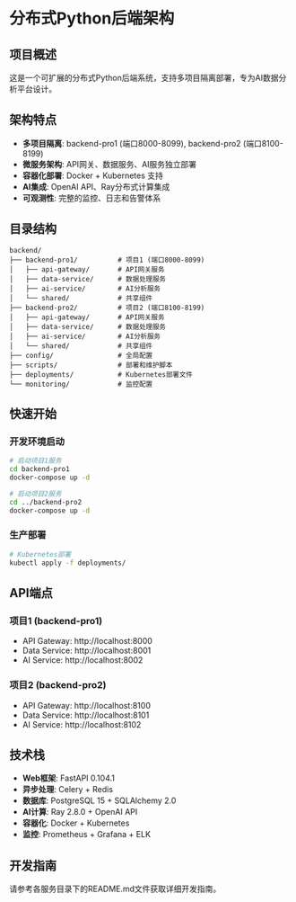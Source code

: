 # 分布式Python后端架构

## 项目概述

这是一个可扩展的分布式Python后端系统，支持多项目隔离部署，专为AI数据分析平台设计。

## 架构特点

- **多项目隔离**: backend-pro1 (端口8000-8099), backend-pro2 (端口8100-8199)
- **微服务架构**: API网关、数据服务、AI服务独立部署
- **容器化部署**: Docker + Kubernetes 支持
- **AI集成**: OpenAI API、Ray分布式计算集成
- **可观测性**: 完整的监控、日志和告警体系

## 目录结构

```
backend/
├── backend-pro1/          # 项目1 (端口8000-8099)
│   ├── api-gateway/       # API网关服务
│   ├── data-service/      # 数据处理服务
│   ├── ai-service/        # AI分析服务
│   └── shared/            # 共享组件
├── backend-pro2/          # 项目2 (端口8100-8199)
│   ├── api-gateway/       # API网关服务
│   ├── data-service/      # 数据处理服务
│   ├── ai-service/        # AI分析服务
│   └── shared/            # 共享组件
├── config/                # 全局配置
├── scripts/               # 部署和维护脚本
├── deployments/           # Kubernetes部署文件
└── monitoring/            # 监控配置
```

## 快速开始

### 开发环境启动

```bash
# 启动项目1服务
cd backend-pro1
docker-compose up -d

# 启动项目2服务
cd ../backend-pro2
docker-compose up -d
```

### 生产部署

```bash
# Kubernetes部署
kubectl apply -f deployments/
```

## API端点

### 项目1 (backend-pro1)
- API Gateway: http://localhost:8000
- Data Service: http://localhost:8001
- AI Service: http://localhost:8002

### 项目2 (backend-pro2)
- API Gateway: http://localhost:8100
- Data Service: http://localhost:8101
- AI Service: http://localhost:8102

## 技术栈

- **Web框架**: FastAPI 0.104.1
- **异步处理**: Celery + Redis
- **数据库**: PostgreSQL 15 + SQLAlchemy 2.0
- **AI计算**: Ray 2.8.0 + OpenAI API
- **容器化**: Docker + Kubernetes
- **监控**: Prometheus + Grafana + ELK

## 开发指南

请参考各服务目录下的README.md文件获取详细开发指南。